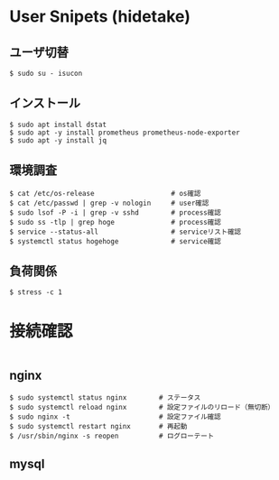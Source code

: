# User Snipets (hidetake)

## ユーザ切替  
```
$ sudo su - isucon
```

## インストール  
```
$ sudo apt install dstat
$ sudo apt -y install prometheus prometheus-node-exporter
$ sudo apt -y install jq
```

## 環境調査  
```
$ cat /etc/os-release                   # os確認  
$ cat /etc/passwd | grep -v nologin     # user確認  
$ sudo lsof -P -i | grep -v sshd        # process確認
$ sudo ss -tlp | grep hoge              # process確認
$ service --status-all                  # serviceリスト確認
$ systemctl status hogehoge             # service確認
```

## 負荷関係 
```
$ stress -c 1
```

# 接続確認
```
```

## nginx  
```
$ sudo systemctl status nginx        # ステータス
$ sudo systemctl reload nginx        # 設定ファイルのリロード（無切断）
$ sudo nginx -t                      # 設定ファイル確認
$ sudo systemctl restart nginx       # 再起動
$ /usr/sbin/nginx -s reopen          # ログローテート
```
## mysql  
```
```
